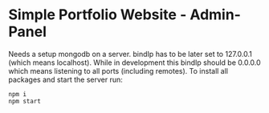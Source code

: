 # Simple Portfolio Website - Admin-Panel

Needs a setup mongodb on a server. bindIp has to be later set to 127.0.0.1 (which means localhost). While in development
this bindIp should be 0.0.0.0 which means listening to all ports (including remotes). To install all packages and start the server run:

```
npm i
npm start
```

